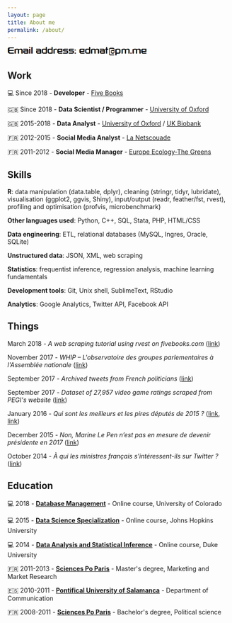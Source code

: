 ```yaml
---
layout: page
title: About me
permalink: /about/
---
```


![email](https://raw.githubusercontent.com/edomt/edomt.github.io/master/images/email.png)

## Work

💻 Since 2018 - **Developer** - [Five Books](https://fivebooks.com/)

🇬🇧 Since 2018 - **Data Scientist / Programmer** - [University of Oxford](https://www.phc.ox.ac.uk/)

🇬🇧 2015-2018 - **Data Analyst** - [University of Oxford](https://www.ndph.ox.ac.uk/) / [UK Biobank](https://www.ukbiobank.ac.uk/)

🇫🇷 2012-2015 - **Social Media Analyst** - [La Netscouade](http://www.lanetscouade.com/)

🇫🇷 2011-2012 - **Social Media Manager** - [Europe Ecology-The Greens](http://eelv.fr/)


## Skills

**R**: data manipulation (data.table, dplyr), cleaning (stringr, tidyr, lubridate), visualisation (ggplot2, ggvis, Shiny), input/output (readr, feather/fst, rvest), profiling and optimisation (profvis, microbenchmark)

**Other languages used**: Python, C++, SQL, Stata, PHP, HTML/CSS

**Data engineering**: ETL, relational databases (MySQL, Ingres, Oracle, SQLite)

**Unstructured data**: JSON, XML, web scraping

**Statistics**: frequentist inference, regression analysis, machine learning fundamentals

**Development tools**: Git, Unix shell, SublimeText, RStudio

**Analytics**: Google Analytics, Twitter API, Facebook API


## Things

March 2018 - *A web scraping tutorial using rvest on fivebooks.com* ([link](https://edomt.github.io/Rvest-Fivebooks/))

November 2017 - *WHIP – L'observatoire des groupes parlementaires à l'Assemblée nationale* ([link](https://redouad.shinyapps.io/WHIP/))

September 2017 - *Archived tweets from French politicians* ([link](https://github.com/edomt/tweets_archive_FRpol))

September 2017 - *Dataset of 27,957 video game ratings scraped from PEGI's website* ([link](https://github.com/edomt/pegi))

January 2016 - *Qui sont les meilleurs et les pires députés de 2015 ?* ([link](https://www.lesechos.fr/15/01/2016/lesechos.fr/021620041874_qui-sont-les-meilleurs-et-les-pires-deputes-de-2015--.htm), [link](https://github.com/edomt/datapol))

December 2015 - *Non, Marine Le Pen n’est pas en mesure de devenir présidente en 2017* ([link](https://medium.com/@edmathieu/non-marine-le-pen-n-est-pas-en-mesure-de-devenir-pr%C3%A9sidente-en-2017-859ebe516e5d))

October 2014 - *À qui les ministres français s’intéressent-ils sur Twitter ?* ([link](https://medium.com/@edmathieu/a-qui-les-ministres-du-gouvernement-francais-sinteressent-ils-sur-twitter-4f21d2c98c2a))


## Education

💻 2018 - [**Database Management**](https://www.coursera.org/learn/database-management) - Online course, University of Colorado

💻 2015 - [**Data Science Specialization**](https://www.coursera.org/specializations/jhu-data-science) - Online course, Johns Hopkins University

💻 2014 - [**Data Analysis and Statistical Inference**](https://www.coursera.org/course/statistics) - Online course, Duke University

🇫🇷 2011-2013 - [**Sciences Po Paris**](https://en.wikipedia.org/wiki/Sciences_Po) - Master's degree, Marketing and Market Research

🇪🇸 2010-2011 - [**Pontifical University of Salamanca**](https://en.wikipedia.org/wiki/Pontifical_University_of_Salamanca) - Department of Communication

🇫🇷 2008-2011 - [**Sciences Po Paris**](https://en.wikipedia.org/wiki/Sciences_Po) - Bachelor's degree, Political science

